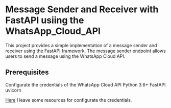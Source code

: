 # Message Sender and Receiver with FastAPI usiing the WhatsApp_Cloud_API

This project provides a simple implementation of a message sender and receiver using the FastAPI framework.  The message sender endpoint allows users to send a message using the WhatsApp Cloud API. 

## Prerequisites
Configurate the credentials of the WhatsApp Cloud API
Python 3.6+
FastAPI
uvicorn

[Here](https://www.pragnakalp.com/automate-messages-using-whatsapp-business-api-flask-part-1/) I leave some resources for configurate the credentials.